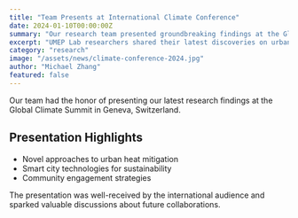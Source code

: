 ```yaml
---
title: "Team Presents at International Climate Conference"
date: 2024-01-10T00:00:00Z
summary: "Our research team presented groundbreaking findings at the Global Climate Summit."
excerpt: "UMEP Lab researchers shared their latest discoveries on urban sustainability at the prestigious Global Climate Summit in Geneva."
category: "research"
image: "/assets/news/climate-conference-2024.jpg"
author: "Michael Zhang"
featured: false
---
```


Our team had the honor of presenting our latest research findings at the Global Climate Summit in Geneva, Switzerland.

## Presentation Highlights

- Novel approaches to urban heat mitigation
- Smart city technologies for sustainability
- Community engagement strategies

The presentation was well-received by the international audience and sparked valuable discussions about future collaborations.